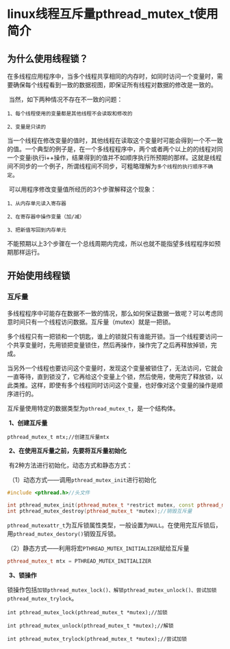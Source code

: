 # linux线程互斥量pthread_mutex_t使用简介

## 为什么使用线程锁？

​		在多线程应用程序中，当多个线程共享相同的内存时，如同时访问一个变量时，需要确保每个线程看到一致的数据视图，即保证所有线程对数据的修改是一致的。

​		当然，如下两种情况不存在不一致的问题：

`1、每个线程使用的变量都是其他线程不会读取和修改的`

`2、变量是只读的`

​		当一个线程在修改变量的值时，其他线程在读取这个变量时可能会得到一个不一致的值。一个典型的例子是，在一个多线程程序中，两个或者两个以上的的线程对同一个变量i执行i++操作，结果得到的值并不如顺序执行所预期的那样。这就是线程间不同步的一个例子，所谓线程间不同步，可粗略理解为`多个线程的执行顺序不确定`。

​		可以用程序修改变量值所经历的3个步骤解释这个现象：

`1、从内存单元读入寄存器`

`2、在寄存器中操作变量（加/减）`

`3、把新值写回到内存单元`

​		不能预期以上3个步骤在一个总线周期内完成，所以也就不能指望多线程程序如预期那样运行。

## 开始使用线程锁

### 互斥量

​		多线程程序中可能存在数据不一致的情况，那么如何保证数据一致呢？可以考虑同意时间只有一个线程访问数据。互斥量（mutex）就是一把锁。

​		多个线程只有一把锁和一个钥匙，谁上的锁就只有谁能开锁。当一个线程要访问一个共享变量时，先用锁把变量锁住，然后再操作，操作完了之后再释放掉锁，完成。

​		当另外一个线程也要访问这个变量时，发现这个变量被锁住了，无法访问，它就会一直等待，直到锁没了，它再给这个变量上个锁，然后使用，使用完了释放锁，以此类推。这样，即使有多个线程同时访问这个变量，也好像对这个变量的操作是顺序进行的。

​		互斥量使用特定的数据类型为`pthread_mutex_t`，是一个结构体。

​		**1、创建互斥量**

```
pthread_mutex_t mtx;//创建互斥量mtx
```

​		**2、在使用互斥量之前，先要将互斥量初始化**

​		有2种方法进行初始化，动态方式和静态方式：

​		（1）动态方式——调用`pthread_mutex_init`进行初始化

```c++
#include <pthread.h>//头文件

int pthread_mutex_init(pthread_mutex_t *restrict mutex, const pthread_mutexattr_t *restrict attr);//初始化互斥量
int pthread_mutex_destroy(pthread_mutex_t *mutex);//销毁互斥量
```

​		`pthread_mutexattr_t`为互斥锁属性类型，一般设置为`NULL`。在使用完互斥锁后，用`pthread_mutex_destory()`销毁互斥锁。

​		（2）静态方式——利用将宏`PTHREAD_MUTEX_INITIALIZER`赋给互斥量

```c++
pthread_mutex_t mtx = PTHREAD_MUTEX_INITIALIZER
```

​		**3、锁操作**

​		锁操作包括`加锁pthread_mutex_lock()、解锁pthread_mutex_unlock()、尝试加锁pthread_mutex_trylock`。

```
int pthread_mutex_lock(pthread_mutex_t *mutex);//加锁

int pthread_mutex_unlock(pthread_mutex_t *mutex);//解锁

int pthread_mutex_trylock(pthread_mutex_t *mutex);//尝试加锁
```






